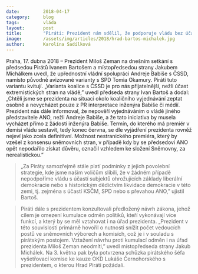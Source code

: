 ```yaml
---
date:         2018-04-17
category:     blog
tags:         vláda
layout:       post
title:        "Piráti: Prezident nám sdělil, že podporuje vládu bez účasti SPD"
image:        /assets/img/articles/2018/hrad-bartos-michalek.jpg
author:       Karolína Sadílková
---
```


 
Praha, 17. dubna 2018 – Prezident Miloš Zeman na dnešním setkání s předsedou Pirátů Ivanem Bartošem a místopředsedou strany Jakubem Michálkem uvedl, že upřednostní vládní spolupráci Andreje Babiše s ČSSD, namísto původně avizované varianty s SPD Tomia Okamury. Piráti tuto variantu kvitují. 
„Varianta koalice s ČSSD je pro nás přijatelnější, nežli účast extremistických stran na vládě,” uvedl předseda strany Ivan Bartoš a dodal: „Chtěli jsme se prezidenta na situaci okolo koaličního vyjednávání zeptat osobně a nevycházet pouze z PR interpretace inženýra Babiše či médií. Prezident nás dále informoval, že nepověří vyjednáváním o vládě jiného představitele ANO, nežli Andreje Babiše, a že tato iniciativa by musela vycházet přímo z žádosti inženýra Babiše. Termín, do kterého má premiér v demisi vládu sestavit, tedy konec června, se dle vyjádření prezidenta rovněž nejeví jako zcela definitivní. Možnost nestranického premiéra, který by vzešel z konsensu sněmovních stran, v případě kdy by se předsedovi ANO opět nepodařilo získat důvěru, označil vzhledem ke složení Sněmovny, za nerealistickou.”
 
> „Za Piráty samozřejmě stále platí podmínky z jejich povolební strategie, kde jsme našim voličům slíbili, že v žádném případě nepodpoříme vládu s účastí subjektů ohrožujících základy liberální demokracie nebo s historickým dědictvím likvidace demokracie v této zemi, tj. zejména s účastí KSČM, SPD  nebo s převahou ANO,” ujistil Bartoš.
 
> Piráti dále s prezidentem konzultovali předložený návrh zákona, jehož cílem je omezení kumulace odměn politiků, kteří vykonávají více funkcí, a který by se měl vztahovat i na úřad prezidenta. „Prezident v této souvislosti primárně hovořil o nutnosti snížit počet vedoucích postů ve sněmovních výborech a komisích, což je i v souladu s pirátským postojem. Vztažení návrhu proti kumulací odměn i na úřad prezidenta Miloš Zeman neodmítl,” uvedl místopředseda strany Jakub Michálek. Na 3. května pak byla potvrzena schůzka pirátského šéfa vyšetřovací komise ke kauze OKD Lukáše Černohorského s prezidentem, o kterou Hrad Piráti  požádali.
